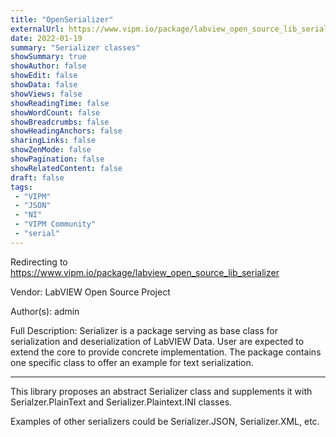 ```yaml
---
title: "OpenSerializer"
externalUrl: https://www.vipm.io/package/labview_open_source_lib_serializer
date: 2022-01-19
summary: "Serializer classes"
showSummary: true
showAuthor: false
showEdit: false
showData: false
showViews: false
showReadingTime: false
showWordCount: false
showBreadcrumbs: false
showHeadingAnchors: false
sharingLinks: false
showZenMode: false
showPagination: false
showRelatedContent: false
draft: false
tags:
 - "VIPM"
 - "JSON"
 - "NI"
 - "VIPM Community"
 - "serial"
---
```


Redirecting to https://www.vipm.io/package/labview_open_source_lib_serializer

Vendor: LabVIEW Open Source Project

Author(s): admin
 
Full Description:
Serializer is a package serving as base class for serialization and deserialization of LabVIEW Data.
User are expected to extend the core to provide concrete implementation. The package contains one specific class to offer an example for text serialization.


*********


This library proposes an abstract Serializer class and supplements it with Serialzer.PlainText and Serializer.Plaintext.INI classes. 

Examples of other serializers could be Serializer.JSON, Serializer.XML, etc.